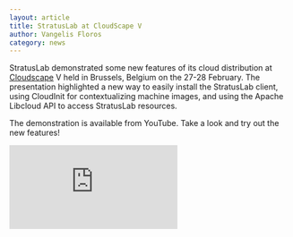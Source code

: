 ```yaml
---
layout: article
title: StratusLab at CloudScape V
author: Vangelis Floros
category: news
---
```


StratusLab demonstrated some new features of its cloud distribution at
[Cloudscape][cloudscape] V held in Brussels, Belgium on the 27-28
February.  The presentation highlighted a new way to easily install
the StratusLab client, using CloudInit for contextualizing machine
images, and using the Apache Libcloud API to access StratusLab
resources.

The demonstration is available from YouTube.  Take a look and try out
the new features!

<div class="video-container">
  <iframe class="video"
          src="http://www.youtube.com/embed/76zeUZysLcc"
          frameborder="0"
          allowfullscreen=""></iframe>
</div>


[cloudscape]: http://www.cloudscapeseries.eu/
